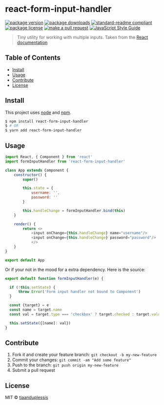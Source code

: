 
# react-form-input-handler
[![package version](https://img.shields.io/npm/v/react-form-input-handler.svg?style=flat-square)](https://npmjs.org/package/react-form-input-handler)
[![package downloads](https://img.shields.io/npm/dm/react-form-input-handler.svg?style=flat-square)](https://npmjs.org/package/react-form-input-handler)
[![standard-readme compliant](https://img.shields.io/badge/readme%20style-standard-brightgreen.svg?style=flat-square)](https://github.com/RichardLitt/standard-readme)
[![package license](https://img.shields.io/npm/l/react-form-input-handler.svg?style=flat-square)](https://npmjs.org/package/react-form-input-handler)
[![make a pull request](https://img.shields.io/badge/PRs-welcome-brightgreen.svg?style=flat-square)](http://makeapullrequest.com) [![JavaScript Style Guide](https://img.shields.io/badge/code_style-standard-brightgreen.svg)](https://standardjs.com)

> Tiny utility for working with multiple inputs. Taken from the [React documentation](https://reactjs.org/docs/forms.html)

## Table of Contents

- [Install](#install)
- [Usage](#usage)
- [Contribute](#contribute)
- [License](#License)

## Install

This project uses [node](https://nodejs.org) and [npm](https://www.npmjs.com).

```sh
$ npm install react-form-input-handler
$ # OR
$ yarn add react-form-input-handler
```

## Usage

```js
import React, { Component } from 'react'
import formInputHandler from 'react-form-input-handler'

class App extends Component {
	constructor() {
		super()

		this.state = {
			username: '',
			password: ''
		}

		this.handleChange = formInputHandler.bind(this)
	}

	render() {
		return <>
			<input onChange={this.handleChange} name="username"/>
			<input onChange={this.handleChange} password="password"/>
			</>
	}
}

export default App
```

Or if your not in the mood for a extra dependency. Here is the source:

```js
export default function formInputHandler(e) {

  if (!this.setState) {
      throw Error('Form input handler not bound to Component')
  }

  const {target} = e
  const name = target.name
  const val = target.type === 'checkbox' ? target.checked : target.value

  this.setState({[name]: val})
}
```

## Contribute

1. Fork it and create your feature branch: `git checkout -b my-new-feature`
2. Commit your changes: `git commit -am "Add some feature"`
3. Push to the branch: `git push origin my-new-feature`
4. Submit a pull request

## License

MIT © [tiaanduplessis](https://github.com/tiaanduplessis)
